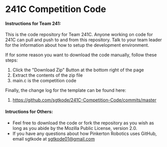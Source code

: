 # 241C Competition Code

#### Instructions for Team 241:

This is the code repository for Team 241C. Anyone working on code for 241C can pull and push to and from this repository. Talk to your team leader for the information about how to setup the development environment.

If for some reason you want to download the code manually, follow these steps:
  1. Click the "Download Zip" Button at the bottom right of the page
  2. Extract the contents of the zip file
  3. main.c is the competition code

Finally, the change log for the template can be found here:
  1. https://github.com/sgtkode/241C-Competition-Code/commits/master


#### Intructions for Others:
  * Feel free to download the code or fork the repository as you wish as long as you abide by the Mozilla Public License, version 2.0.
  * If you have any questions about how Pinkerton Robotics uses GitHub, email sgtkode at sgtkode01@gmail.com
